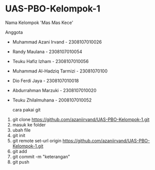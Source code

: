 # UAS-PBO-Kelompok-1
Nama Kelompok 'Mas Mas Kece'

Anggota
- Muhammad Azani Irvand - 2308107010026
- Randy Maulana - 2308107010054
- Teuku Hafiz Izham - 2308107010056
- Muhammad Al-Hadziq Tarmizi - 23081070100
- Dio Ferdi Jaya - 2308107010018
- Abdurrahman Marzuki - 2308107010020
- Teuku Zhilalmuhana - 2008107010052



   cara pakai git

1. git clone https://github.com/azaniirvand/UAS-PBO-Kelompok-1.git
2. masuk ke folder
3. ubah file
4. git init
5. git remote set-url origin https://github.com/azaniirvand/UAS-PBO-Kelompok-1.git
6. git add <namafile>
7. git commit -m "keterangan"
8. git push
